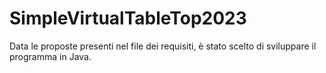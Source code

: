 # SimpleVirtualTableTop2023
Data le proposte presenti nel file dei requisiti, è stato scelto di sviluppare il programma in Java.
